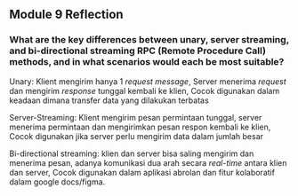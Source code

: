 ## Module 9 Reflection
### What are the key differences between unary, server streaming, and bi-directional streaming RPC (Remote Procedure Call) methods, and in what scenarios would each be most suitable?
Unary: Klient mengirim hanya 1 *request message*, Server menerima *request* dan mengirim *response* tunggal kembali ke klien, 
Cocok digunakan dalam keadaan dimana transfer data yang dilakukan terbatas  

Server-Streaming: Klient mengirim pesan permintaan tunggal, server menerima permintaan dan mengirimkan pesan respon kembali ke klien,
Cocok digunakan jika server perlu mengirim data dalam jumlah besar  

Bi-directional streaming: klien dan server bisa saling mengirim dan menerima pesan, adanya komunikasi dua arah secara *real-time* 
antara klien dan server, Cocok digunakan dalam aplikasi abrolan dan fitur kolaboratif dalam google docs/figma.


